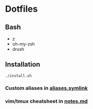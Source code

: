 # Dotfiles

## Bash
* z
* oh-my-zsh
* drush

## Installation
`./install.sh`

### Custom aliases in [aliases.symlink](https://github.com/jvanja/dotfiles/blob/master/bash/.aliases)

### vim/tmux cheatsheet in [notes.md](https://github.com/jvanja/dotfiles/blob/master/notes.md)

